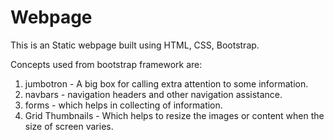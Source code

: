 # Webpage
This is an Static webpage built using HTML, CSS, Bootstrap. 

Concepts used from bootstrap framework are:
1. jumbotron - A big box for calling extra attention to some information.
2. navbars - navigation headers and other navigation assistance.
3. forms - which helps in collecting of information.
4. Grid Thumbnails - Which helps to resize the images or content when the size of screen varies.
